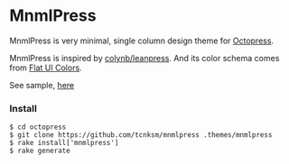 MnmlPress
====

MnmlPress is very minimal, single column design theme for [Octopress](https://github.com/imathis/octopress).

MnmlPress is inspired by [colynb/leanpress](https://github.com/colynb/leanpress). And its color schema comes from [Flat UI Colors](http://flatuicolors.com/).

See sample, [here](http://deeeet.com/writing/)

### Install

    $ cd octopress
    $ git clone https://github.com/tcnksm/mnmlpress .themes/mnmlpress
    $ rake install['mnmlpress']
    $ rake generate





